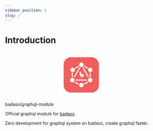 ```yaml
---
sidebar_position: 1
slug: /
---
```


# Introduction

<p align="center">
  <a href="https://badaso-docs.uatech.co.id/">
    <img src="img/badaso-module-logo.png" width="150px" alt="Badaso logo" />  
  </a>
  <p>badaso/graphql-module</p>
</p>

<p align="left">Official graphql module for <a href="https://github.com/uasoft-indonesia/badaso">badaso</a></p>
<p align="left">Zero development for graphql system on badaso, create graphql faster.</p>
<br />
